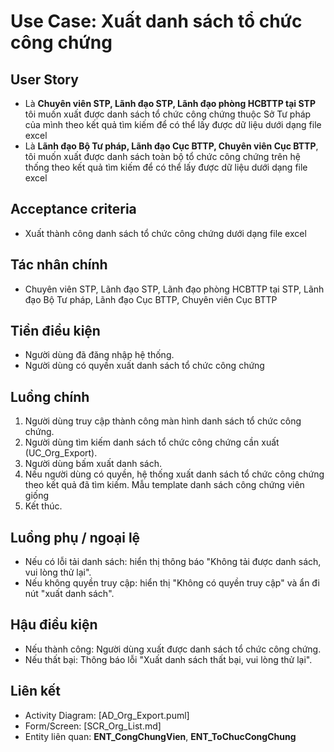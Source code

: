 # Use Case: Xuất danh sách tổ chức công chứng

## User Story
- Là **Chuyên viên STP, Lãnh đạo STP, Lãnh đạo phòng HCBTTP tại STP** tôi muốn xuất được danh sách tổ chức công chứng thuộc Sở Tư pháp của mình theo kết quả tìm kiếm để có thể lấy được dữ liệu dưới dạng file excel
- Là **Lãnh đạo Bộ Tư pháp, Lãnh đạo Cục BTTP, Chuyên viên Cục BTTP**, tôi muốn xuất được danh sách toàn bộ tổ chức công chứng trên hệ thống theo kết quả tìm kiếm để có thể lấy được dữ liệu dưới dạng file excel

## Acceptance criteria
- Xuất thành công danh sách tổ chức công chứng dưới dạng file excel

## Tác nhân chính
- Chuyên viên STP, Lãnh đạo STP, Lãnh đạo phòng HCBTTP tại STP, Lãnh đạo Bộ Tư pháp, Lãnh đạo Cục BTTP, Chuyên viên Cục BTTP

## Tiền điều kiện
- Người dùng đã đăng nhập hệ thống.
- Người dùng có quyền xuất danh sách tổ chức công chứng

## Luồng chính
1. Người dùng truy cập thành công màn hình danh sách tổ chức công chứng.
2. Người dùng tìm kiếm danh sách tổ chức công chứng cần xuất (UC_Org_Export).
3. Người dùng bấm xuất danh sách.
4. Nếu người dùng có quyền, hệ thống xuất danh sách tổ chức công chứng theo kết quả đã tìm kiếm. Mẫu template danh sách công chứng viên giống
5. Kết thúc.

## Luồng phụ / ngoại lệ
- Nếu có lỗi tải danh sách: hiển thị thông báo "Không tải được danh sách, vui lòng thử lại".
- Nếu không quyền truy cập: hiển thị "Không có quyền truy cập" và ẩn đi nút "xuất danh sách".

## Hậu điều kiện
- Nếu thành công: Người dùng xuất được danh sách tổ chức công chứng.
- Nếu thất bại: Thông báo lỗi "Xuất danh sách thất bại, vui lòng thử lại".

## Liên kết
- Activity Diagram: [AD_Org_Export.puml]
- Form/Screen: [SCR_Org_List.md]
- Entity liên quan: **ENT_CongChungVien**, **ENT_ToChucCongChung**
